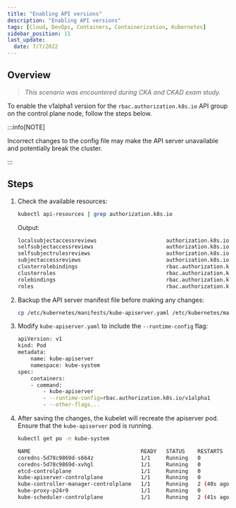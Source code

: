 ```yaml
---
title: "Enabling API versions"
description: "Enabling API versions"
tags: [Cloud, DevOps, Containers, Containerization, Kubernetes]
sidebar_position: 11
last_update:
  date: 7/7/2022
---
```


## Overview 

> *This scenario was encountered during CKA and CKAD exam study.*

To enable the v1alpha1 version for the `rbac.authorization.k8s.io` API group on the control plane node, follow the steps below.

:::info[NOTE]

Incorrect changes to the config file may make the API server unavailable and potentially break the cluster.

:::


## Steps

1. Check the available resources:

    ```bash
    kubectl api-resources | grep authorization.k8s.io
    ```

    Output:

    ```bash
    localsubjectaccessreviews                      authorization.k8s.io/v1                true         LocalSubjectAccessReview
    selfsubjectaccessreviews                       authorization.k8s.io/v1                false        SelfSubjectAccessReview
    selfsubjectrulesreviews                        authorization.k8s.io/v1                false        SelfSubjectRulesReview
    subjectaccessreviews                           authorization.k8s.io/v1                false        SubjectAccessReview
    clusterrolebindings                            rbac.authorization.k8s.io/v1           false        ClusterRoleBinding
    clusterroles                                   rbac.authorization.k8s.io/v1           false        ClusterRole
    rolebindings                                   rbac.authorization.k8s.io/v1           true         RoleBinding
    roles                                          rbac.authorization.k8s.io/v1           true         Role  
    ```

2. Backup the API server manifest file before making any changes:

    ```bash
    cp /etc/kubernetes/manifests/kube-apiserver.yaml /etc/kubernetes/manifests/kube-apiserver.yaml.bak
    ```

3. Modify `kube-apiserver.yaml` to include the `--runtime-config` flag:

    ```bash
    apiVersion: v1
    kind: Pod
    metadata:
        name: kube-apiserver
        namespace: kube-system
    spec:
        containers:
        - command:
            - kube-apiserver
            - --runtime-config=rbac.authorization.k8s.io/v1alpha1
            - --other-flags...
    ```

4. After saving the changes, the kubelet will recreate the apiserver pod. Ensure that the `kube-apiserver` pod is running.

    ```bash
    kubectl get po -n kube-system
    ```

    ```bash
    NAME                                   READY   STATUS    RESTARTS      AGE
    coredns-5d78c9869d-s664z               1/1     Running   0             33m
    coredns-5d78c9869d-xvhgl               1/1     Running   0             33m
    etcd-controlplane                      1/1     Running   0             33m
    kube-apiserver-controlplane            1/1     Running   0             109s
    kube-controller-manager-controlplane   1/1     Running   2 (40s ago)   33m
    kube-proxy-p24r9                       1/1     Running   0             33m
    kube-scheduler-controlplane            1/1     Running   2 (41s ago)   33m 
    ```

